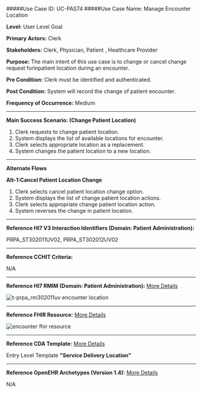 #####Use Case ID: UC-PAS74
#####Use Case Name: Manage Encounter Location

**Level:**                     User Level Goal

**Primary Actors:**            Clerk

**Stakeholders:**              Clerk, Physician, Patient , Healthcare Provider

**Purpose:**                   The main intent of this use case is to change or cancel change request forinpatient location during an encounter.

**Pre Condition:**             Clerk must be identified and authenticated. 

**Post Condition:**            System will record the change of patient encounter.

**Frequency of Occurrence:**   Medium
__________________________________________________________
**Main Success Scenario: (Change Patient Location)**

1. Clerk requests to change patient location.
2. System displays the list of available locations for encounter.
3. Clerk selects appropriate location as a replacement.
4. System changes the patient location to a new location.

_______________________________________________________________________________
**Alternate Flows** 

**Alt-1:Cancel Patient Location Change**

1. Clerk selects cancel patient location change option.
2. System displays the list of change patient location actions.
3. Clerk selects appropriate change patient location action.
4. System reverses the change in patient location.

________________________________________________________________________
**Reference Hl7 V3 Interaction Identifiers (Domain: Patient Administration):**

PRPA_ST302011UV02, PRPA_ST302012UV02
_______________________________________________________________
**Reference CCHIT Criteria:**

N/A
_______________________________________________________________
**Reference Hl7 RMIM (Domain: Patient Administration):** [More Details](http://www.hl7.org/implement/standards/product_brief.cfm?product_id=306)

![t-prpa_rm302011uv encounter location](https://f.cloud.github.com/assets/5391320/1370586/8d3e367e-3a24-11e3-8b7e-0c162739976b.png)
_______________________________________________________________
**Reference FHIR Resource:** [More Details](http://www.hl7.org/implement/standards/fhir/resourcelist.html)

![encounter fhir resource](https://f.cloud.github.com/assets/5391320/1369999/74cb4914-3a0c-11e3-8d49-1317a89cc65d.png)
_______________________________________________________________
**Reference CDA Template:** [More Details](http://www.hl7.org/Special/committees/structure/index.cfm)

Entry Level Template **"Service Delivery Location"**
_______________________________________________________________
**Reference OpenEHR Archetypes (Version 1.4):** [More Details](http://www.openehr.org/ckm/)

N/A

